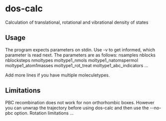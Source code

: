 # dos-calc
Calculation of translational, rotational and vibrational density of states

## Usage
The program expects parameters on stdin. Use -v to get informed, which parameter is read next.
The parameters are as follows:
nsamples
nblocks
nblocksteps
nmoltypes
moltype1_nmols moltype1_natomspermol moltype1_atom1masses moltype1_rot_treat moltype1_abc_indicators
...

Add more lines if you have multiple moleculetypes. 

## Limitations
PBC recombination does not work for non orthorhombic boxes. However you can unwrap the trajectory before using dos-calc and then use the --no-pbc option.
Rotation limitations ...
